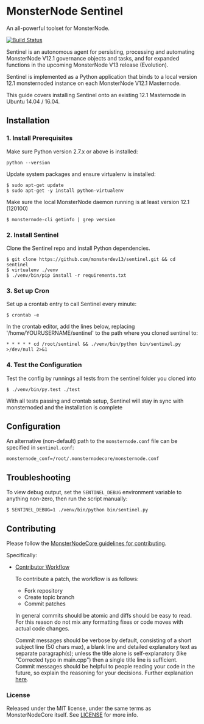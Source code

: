 # MonsterNode Sentinel

An all-powerful toolset for MonsterNode.

[![Build Status](https://travis-ci.org/monsterdev13/sentinel.svg?branch=master)](https://travis-ci.org/monsterdev13/sentinel)

Sentinel is an autonomous agent for persisting, processing and automating MonsterNode V12.1 governance objects and tasks, and for expanded functions in the upcoming MonsterNode V13 release (Evolution).

Sentinel is implemented as a Python application that binds to a local version 12.1 monsternoded instance on each MonsterNode V12.1 Masternode.

This guide covers installing Sentinel onto an existing 12.1 Masternode in Ubuntu 14.04 / 16.04.

## Installation

### 1. Install Prerequisites

Make sure Python version 2.7.x or above is installed:

    python --version

Update system packages and ensure virtualenv is installed:

    $ sudo apt-get update
    $ sudo apt-get -y install python-virtualenv

Make sure the local MonsterNode daemon running is at least version 12.1 (120100)

    $ monsternode-cli getinfo | grep version

### 2. Install Sentinel

Clone the Sentinel repo and install Python dependencies.

    $ git clone https://github.com/monsterdev13/sentinel.git && cd sentinel
    $ virtualenv ./venv
    $ ./venv/bin/pip install -r requirements.txt

### 3. Set up Cron

Set up a crontab entry to call Sentinel every minute:

    $ crontab -e

In the crontab editor, add the lines below, replacing '/home/YOURUSERNAME/sentinel' to the path where you cloned sentinel to:

    * * * * * cd /root/sentinel && ./venv/bin/python bin/sentinel.py >/dev/null 2>&1

### 4. Test the Configuration

Test the config by runnings all tests from the sentinel folder you cloned into

    $ ./venv/bin/py.test ./test

With all tests passing and crontab setup, Sentinel will stay in sync with monsternoded and the installation is complete

## Configuration

An alternative (non-default) path to the `monsternode.conf` file can be specified in `sentinel.conf`:

    monsternode_conf=/root/.monsternodecore/monsternode.conf

## Troubleshooting

To view debug output, set the `SENTINEL_DEBUG` environment variable to anything non-zero, then run the script manually:

    $ SENTINEL_DEBUG=1 ./venv/bin/python bin/sentinel.py

## Contributing

Please follow the [MonsterNodeCore guidelines for contributing](https://github.com/monsterdev13/monsternode/blob/v0.12.1.x/CONTRIBUTING.md).

Specifically:

* [Contributor Workflow](https://github.com/monsterdev13/monsternode/blob/v0.12.1.x/CONTRIBUTING.md#contributor-workflow)

    To contribute a patch, the workflow is as follows:

    * Fork repository
    * Create topic branch
    * Commit patches

    In general commits should be atomic and diffs should be easy to read. For this reason do not mix any formatting fixes or code moves with actual code changes.

    Commit messages should be verbose by default, consisting of a short subject line (50 chars max), a blank line and detailed explanatory text as separate paragraph(s); unless the title alone is self-explanatory (like "Corrected typo in main.cpp") then a single title line is sufficient. Commit messages should be helpful to people reading your code in the future, so explain the reasoning for your decisions. Further explanation [here](http://chris.beams.io/posts/git-commit/).

### License

Released under the MIT license, under the same terms as MonsterNodeCore itself. See [LICENSE](LICENSE) for more info.
